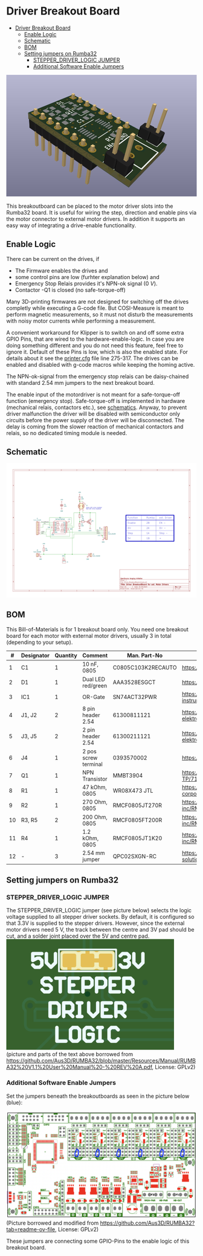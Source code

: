 # Driver Breakout Board

<!-- TOC -->

- [Driver Breakout Board](#driver-breakout-board)
    - [Enable Logic](#enable-logic)
    - [Schematic](#schematic)
    - [BOM](#bom)
    - [Setting jumpers on Rumba32](#setting-jumpers-on-rumba32)
        - [STEPPER_DRIVER_LOGIC JUMPER](#stepper_driver_logic-jumper)
        - [Additional Software Enable Jumpers](#additional-software-enable-jumpers)

<!-- /TOC -->


![Breakout Board](docs/breakoutboard.png)

This breakoutboard can be placed to the motor driver slots into the Rumba32 board. 
It is useful for wiring the step, direction and enable pins via the motor connector to external motor drivers. In addition it supports an easy way of integrating a drive-enable functionality.

## Enable Logic

There can be current on the drives, if 
- The Firmware enables the drives and
- some control pins are low (furhter explanation below) and
- Emergency Stop Relais provides it's NPN-ok signal ($0 \ V$).
- Contactor -Q1 is closed (no safe-torque-off)

Many 3D-printing firmwares are not designed for switching off the drives completly while executing a G-code file. But COSI-Measure is meant to perform magnetic measurements, so it must not disturb the measurements with noisy motor currents while performing a measurement.

A convenient workaround for Klipper is to switch on and off some extra GPIO Pins, that are wired to the hardware-enable-logic. In case you are doing something different and you do not need this feature, feel free to ignore it. Default of these Pins is low, which is also the enabled state. For details about it see the [printer.cfg](../../../software/backend/printer.cfg) file line 275-317. The drives can be enabled and disabled with g-code macros while keeping the homing active.

The NPN-ok-signal from the emergency stop relais can be daisy-chained with standard 2.54 mm jumpers to the next breakout board.

The enable input of the motordriver is not meant for a safe-torque-off function (emergency stop). Safe-torque-off is implemented in hardware (mechanical relais, contactors etc.), see [schematics](../../schematics/README.md#emergencystop). 
Anyway, to prevent driver malfunction the driver will be disabled with semiconductor only circuits before the power supply of the driver will be disconnected. The delay is coming from the slower reaction of mechanical contactors and relais, so no dedicated timing module is needed.

## Schematic

![Schematic](docs/schematic.svg)


## BOM

This Bill-of-Materials is for 1 breakout board only. You need one breakout board for each motor with external motor drivers, usually 3 in total (depending to your setup).


| #  | Designator | Quantity | Comment              | Man. Part-No       | Link                                                                                            |
|----|------------|----------|----------------------|--------------------|-------------------------------------------------------------------------------------------------|
| 1  | C1         | 1        | 10 nF, 0805          | C0805C103K2RECAUTO | <https://www.digikey.de/de/products/detail/kemet/C0805C103K2RECAUTO/8646745>                    |
| 2  | D1         | 1        | Dual LED red/green   | AAA3528ESGCT       | <https://www.digikey.de/de/products/detail/kingbright/AAA3528ESGCT/7318936>                     |
| 3  | IC1        | 1        | OR-Gate              | SN74ACT32PWR       | <https://www.digikey.de/en/products/detail/texas-instruments/SN74ACT32PWR/376063>               |
| 4  | J1, J2     | 2        | 8 pin header 2.54    | 61300811121        | <https://www.digikey.de/de/products/detail/w%C3%BCrth-elektronik/61300811121/4846839>           |
| 5  | J3, J5     | 2        | 2 pin header 2.54    | 61300211121        | <https://www.digikey.de/de/products/detail/w%C3%BCrth-elektronik/61300211121/4846823>           |
| 6  | J4         | 1        | 2 pos screw terminal | 0393570002         | <https://www.digikey.de/de/products/detail/molex/0393570002/946543>                             |
| 7  | Q1         | 1        | NPN Transistor       | MMBT3904           | <https://www.digikey.de/de/products/detail/micro-commercial-co/MMBT3904-TP/717280>              |
| 8  | R1         | 1        | 47 kOhm, 0805        | WR08X473 JTL       | <https://www.digikey.de/de/products/detail/walsin-technology-corporation/WR08X473-JTL/13240617> |
| 9  | R2         | 1        | 270 Ohm, 0805        | RMCF0805JT270R     | <https://www.digikey.de/de/products/detail/stackpole-electronics-inc/RMCF0805JT270R/1757887>    |
| 10  | R3, R5    | 2        | 200 Ohm, 0805        | RMCF0805FT200R     | <https://www.digikey.de/de/products/detail/stackpole-electronics-inc/RMCF0805FT200R/1760343>    |
| 11 | R4         | 1        | 1.2 kOhm, 0805       | RMCF0805JT1K20     | <https://www.digikey.de/de/products/detail/stackpole-electronics-inc/RMCF0805JT1K20/1757811>    |
| 12 | -          | 3        | 2.54 mm jumper       | QPC02SXGN-RC       | <https://www.digikey.de/en/products/detail/sullins-connector-solutions/QPC02SXGN-RC/2618262>    |


## Setting jumpers on Rumba32

### STEPPER_DRIVER_LOGIC JUMPER 

The STEPPER_DRIVER_LOGIC jumper (see picture below) selects the logic voltage supplied to all stepper driver
sockets. By default, it is configured so that 3.3V is supplied to the stepper drivers. However, since the external motor drivers need 5 V, the track between the centre and 3V pad should be cut, and a solder joint placed over the 5V and centre pad. <br>
![voltage selection](docs/stepper-driver-logic-voltage.png) <br>
(picture and parts of the text above borrowed from https://github.com/Aus3D/RUMBA32/blob/master/Resources/Manual/RUMBA32%20V1.1%20User%20Manual%20-%20REV%20A.pdf, License: GPLv2)

### Additional Software Enable Jumpers
Set the jumpers beneath the breakoutboards as seen in the picture below (blue):

![jumper placement](docs/jumper_placement.png) <br>
(Picture borrowed and modified from https://github.com/Aus3D/RUMBA32?tab=readme-ov-file, License: GPLv2)

These jumpers are connecting some GPIO-Pins to the enable logic of this breakout board.